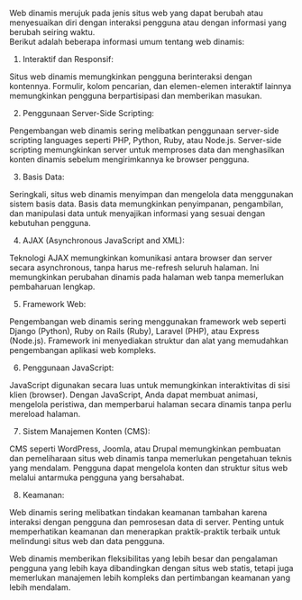 Web dinamis merujuk pada jenis situs web yang dapat berubah atau menyesuaikan diri dengan interaksi pengguna atau dengan informasi yang berubah seiring waktu.  
Berikut adalah beberapa informasi umum tentang web dinamis:

1. Interaktif dan Responsif:

Situs web dinamis memungkinkan pengguna berinteraksi dengan kontennya.
Formulir, kolom pencarian, dan elemen-elemen interaktif lainnya memungkinkan pengguna berpartisipasi dan memberikan masukan.

2. Penggunaan Server-Side Scripting:

Pengembangan web dinamis sering melibatkan penggunaan server-side scripting languages seperti PHP, Python, Ruby, atau Node.js.
Server-side scripting memungkinkan server untuk memproses data dan menghasilkan konten dinamis sebelum mengirimkannya ke browser pengguna.

3. Basis Data:

Seringkali, situs web dinamis menyimpan dan mengelola data menggunakan sistem basis data. 
Basis data memungkinkan penyimpanan, pengambilan, dan manipulasi data untuk menyajikan informasi yang sesuai dengan kebutuhan pengguna.

4. AJAX (Asynchronous JavaScript and XML):

Teknologi AJAX memungkinkan komunikasi antara browser dan server secara asynchronous, tanpa harus me-refresh seluruh halaman.
Ini memungkinkan perubahan dinamis pada halaman web tanpa memerlukan pembaharuan lengkap.

5. Framework Web:

Pengembangan web dinamis sering menggunakan framework web seperti Django (Python), Ruby on Rails (Ruby), Laravel (PHP), atau Express (Node.js). 
Framework ini menyediakan struktur dan alat yang memudahkan pengembangan aplikasi web kompleks.

6. Penggunaan JavaScript:

JavaScript digunakan secara luas untuk memungkinkan interaktivitas di sisi klien (browser).
Dengan JavaScript, Anda dapat membuat animasi, mengelola peristiwa, dan memperbarui halaman secara dinamis tanpa perlu mereload halaman.

7. Sistem Manajemen Konten (CMS):

CMS seperti WordPress, Joomla, atau Drupal memungkinkan pembuatan dan pemeliharaan situs web dinamis tanpa memerlukan pengetahuan teknis yang mendalam.
Pengguna dapat mengelola konten dan struktur situs web melalui antarmuka pengguna yang bersahabat.

8. Keamanan:

Web dinamis sering melibatkan tindakan keamanan tambahan karena interaksi dengan pengguna dan pemrosesan data di server.
Penting untuk memperhatikan keamanan dan menerapkan praktik-praktik terbaik untuk melindungi situs web dan data pengguna.

Web dinamis memberikan fleksibilitas yang lebih besar dan pengalaman pengguna yang lebih kaya dibandingkan dengan situs web statis, 
tetapi juga memerlukan manajemen lebih kompleks dan pertimbangan keamanan yang lebih mendalam.





